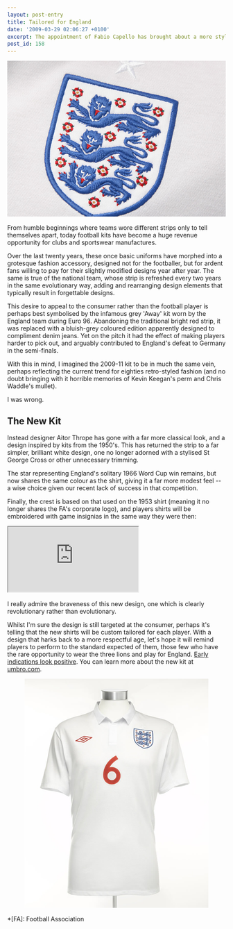 ```yaml
---
layout: post-entry
title: Tailored for England
date: '2009-03-29 02:06:27 +0100'
excerpt: The appointment of Fabio Capello has brought about a more stylish and confident England. Now they have a kit to match.
post_id: 158
---
```

![England crest](/assets/2009/03/tailored_for_england.jpg)

From humble beginnings where teams wore different strips only to tell themselves apart, today football kits have become a huge revenue opportunity for clubs and sportswear manufactures.

Over the last twenty years, these once basic uniforms have morphed into a grotesque fashion accessory, designed not for the footballer, but for ardent fans willing to pay for their slightly modified designs year after year. The same is true of the national team, whose strip is refreshed every two years in the same evolutionary way, adding and rearranging design elements that typically result in forgettable designs.

This desire to appeal to the consumer rather than the football player is perhaps best symbolised by the infamous grey 'Away' kit worn by the England team during Euro 96. Abandoning the traditional bright red strip, it was replaced with a bluish-grey coloured edition apparently designed to compliment denim jeans. Yet on the pitch it had the effect of making players harder to pick out, and arguably contributed to England's defeat to Germany in the semi-finals.

With this in mind, I imagined the 2009-11 kit to be in much the same vein, perhaps reflecting the current trend for eighties retro-styled fashion (and no doubt bringing with it horrible memories of Kevin Keegan's perm and Chris Waddle's mullet).

I was wrong.

## The New Kit
Instead designer Aitor Thrope has gone with a far more classical look, and a design inspired by kits from the 1950's. This has returned the strip to a far simpler, brilliant white design, one no longer adorned with a stylised St George Cross or other unnecessary trimming.

The star representing England's solitary 1966 Word Cup win remains, but now shares the same colour as the shirt, giving it a far more modest feel -- a wise choice given our recent lack of success in that competition.

Finally, the crest is based on that used on the 1953 shirt (meaning it no longer shares the FA's corporate logo), and players shirts will be embroidered with game insignias in the same way they were then:

<div class="object youtube">
    <iframe src="http://youtube.com/embed/J60s_ftlerU?showinfo=0"></iframe>
</div>

I really admire the braveness of this new design, one which is clearly revolutionary rather than evolutionary.

Whilst I'm sure the design is still targeted at the consumer, perhaps it's telling that the new shirts will be custom tailored for each player. With a design that harks back to a more respectful age, let's hope it will remind players to perform to the standard expected of them, those few who have the rare opportunity to wear the three lions and play for England. [Early indications look positive][1]. You can learn more about the new kit at [umbro.com][2].

<figure>
    <img src="/assets/2009/03/englandshirt.jpg" alt="The new 2009/11 England shirt"/>
</figure>

[1]: http://news.bbc.co.uk/sport1/hi/football/internationals/7967094.stm
[2]: http://www.umbro.com/

*[FA]: Football Association
